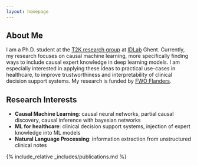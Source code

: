 ```yaml
---
layout: homepage
---
```


## About Me

I am a Ph.D. student at the [T2K research group](https://ugentt2k.github.io/) at [IDLab](https://www.ugent.be/ea/idlab/en) Ghent. Currently, my research focuses on causal machine learning, more specifically finding ways to include causal expert knowledge in deep learning models. I am especially interested in applying these ideas to practical use-cases in healthcare, to improve trustworthiness and interpretability of clinical decision support systems. My research is funded by [FWO Flanders](https://www.fwo.be/en/). 

## Research Interests

- **Causal Machine Learning**: causal neural networks, partial causal discovery, causal inference with bayesian networks
- **ML for healthcare**: clinical decision support systems, injection of expert knowledge into ML models
- **Natural Language Processing**: information extraction from unstructured clinical notes 

{% include_relative _includes/publications.md %}